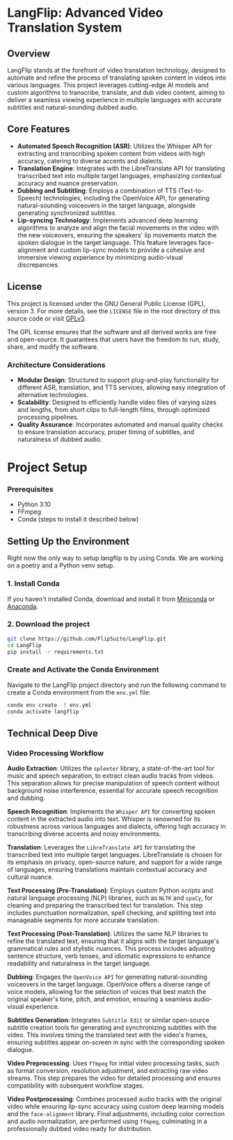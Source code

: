 # LangFlip: Advanced Video Translation System

## Overview

LangFlip stands at the forefront of video translation technology, designed to automate and refine the process of translating spoken content in videos into various languages. This project leverages cutting-edge AI models and custom algorithms to transcribe, translate, and dub video content, aiming to deliver a seamless viewing experience in multiple languages with accurate subtitles and natural-sounding dubbed audio.

## Core Features

- **Automated Speech Recognition (ASR)**: Utilizes the Whisper API for extracting and transcribing spoken content from videos with high accuracy, catering to diverse accents and dialects.
- **Translation Engine**: Integrates with the LibreTranslate API for translating transcribed text into multiple target languages, emphasizing contextual accuracy and nuance preservation.
- **Dubbing and Subtitling**: Employs a combination of TTS (Text-to-Speech) technologies, including the OpenVoice API, for generating natural-sounding voiceovers in the target language, alongside generating synchronized subtitles.
- **Lip-syncing Technology**: Implements advanced deep learning algorithms to analyze and align the facial movements in the video with the new voiceovers, ensuring the speakers' lip movements match the spoken dialogue in the target language. This feature leverages face-alignment and custom lip-sync models to provide a cohesive and immersive viewing experience by minimizing audio-visual discrepancies.

## License

This project is licensed under the GNU General Public License (GPL), version 3. For more details, see the `LICENSE` file in the root directory of this source code or visit [GPLv3](https://www.gnu.org/licenses/gpl-3.0.en.html).

The GPL license ensures that the software and all derived works are free and open-source. It guarantees that users have the freedom to run, study, share, and modify the software.

### Architecture Considerations

- **Modular Design**: Structured to support plug-and-play functionality for different ASR, translation, and TTS services, allowing easy integration of alternative technologies.
- **Scalability**: Designed to efficiently handle video files of varying sizes and lengths, from short clips to full-length films, through optimized processing pipelines.
- **Quality Assurance**: Incorporates automated and manual quality checks to ensure translation accuracy, proper timing of subtitles, and naturalness of dubbed audio.

# Project Setup

### Prerequisites

- Python 3.10
- FFmpeg
- Conda (steps to install it described below)

## Setting Up the Environment

Right now the only way to setup langflip is by using Conda. We are working on a poetry and a Python venv setup. 

### 1. Install Conda

If you haven't installed Conda, download and install it from [Miniconda](https://docs.conda.io/en/latest/miniconda.html) or [Anaconda](https://www.anaconda.com/products/individual).

### 2. Download the project

```bash
git clone https://github.com/FlipSuite/LangFlip.git
cd LangFlip
pip install -r requirements.txt
```

### Create and Activate the Conda Environment

Navigate to the LangFlip project directory and run the following command to create a Conda environment from the `env.yml` file:

```sh
conda env create -f env.yml
conda activate langflip
```

## Technical Deep Dive

### Video Processing Workflow

**Audio Extraction**: Utilizes the `spleeter` library, a state-of-the-art tool for music and speech separation, to extract clean audio tracks from videos. This separation allows for precise manipulation of speech content without background noise interference, essential for accurate speech recognition and dubbing.

**Speech Recognition**: Implements the `Whisper API` for converting spoken content in the extracted audio into text. Whisper is renowned for its robustness across various languages and dialects, offering high accuracy in transcribing diverse accents and noisy environments.

**Translation**: Leverages the `LibreTranslate API` for translating the transcribed text into multiple target languages. LibreTranslate is chosen for its emphasis on privacy, open-source nature, and support for a wide range of languages, ensuring translations maintain contextual accuracy and cultural nuance.

**Text Processing (Pre-Translation)**: Employs custom Python scripts and natural language processing (NLP) libraries, such as `NLTK` and `spaCy`, for cleaning and preparing the transcribed text for translation. This step includes punctuation normalization, spell checking, and splitting text into manageable segments for more accurate translation.

**Text Processing (Post-Translation)**: Utilizes the same NLP libraries to refine the translated text, ensuring that it aligns with the target language's grammatical rules and stylistic nuances. This process includes adjusting sentence structure, verb tenses, and idiomatic expressions to enhance readability and naturalness in the target language.

**Dubbing**: Engages the `OpenVoice API` for generating natural-sounding voiceovers in the target language. OpenVoice offers a diverse range of voice models, allowing for the selection of voices that best match the original speaker's tone, pitch, and emotion, ensuring a seamless audio-visual experience.

**Subtitles Generation**: Integrates `Subtitle Edit` or similar open-source subtitle creation tools for generating and synchronizing subtitles with the video. This involves timing the translated text with the video's frames, ensuring subtitles appear on-screen in sync with the corresponding spoken dialogue.

**Video Preprocessing**: Uses `ffmpeg` for initial video processing tasks, such as format conversion, resolution adjustment, and extracting raw video streams. This step prepares the video for detailed processing and ensures compatibility with subsequent workflow stages.

**Video Postprocessing**: Combines processed audio tracks with the original video while ensuring lip-sync accuracy using custom deep learning models and the `face-alignment` library. Final adjustments, including color correction and audio normalization, are performed using `ffmpeg`, culminating in a professionally dubbed video ready for distribution.
